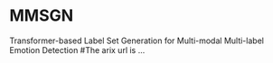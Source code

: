 # MMSGN
Transformer-based Label Set Generation for Multi-modal Multi-label Emotion Detection
#The arix url is ...

